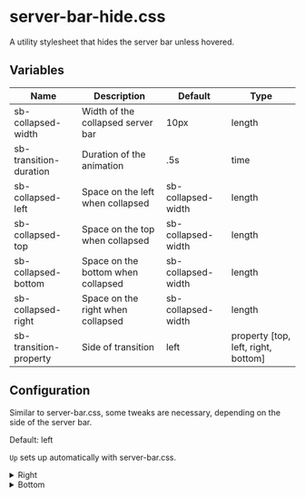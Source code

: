 # server-bar-hide.css
A utility stylesheet that hides the server bar unless hovered.

## Variables
Name | Description | Default | Type
---- | ----------- | ------- | -
sb-collapsed-width | Width of the collapsed server bar | 10px | length
sb-transition-duration | Duration of the animation | .5s | time
sb-collapsed-left | Space on the left when collapsed | sb-collapsed-width | length
sb-collapsed-top | Space on the top when collapsed | sb-collapsed-width | length
sb-collapsed-bottom | Space on the bottom when collapsed | sb-collapsed-width | length
sb-collapsed-right | Space on the right when collapsed | sb-collapsed-width | length
sb-transition-property | Side of transition | left | property [top, left, right, bottom]

## Configuration
Similar to server-bar.css, some tweaks are necessary, depending on the side of the server bar.

Default: left

`Up` sets up automatically with server-bar.css.

<details>
<summary>Right</summary>

```css
--sb-collapsed-right: 10px;
--sb-collapsed-top:0px;
--sb-transition-property: right;
```
</details>
<details>
<summary>Bottom</summary>

```css
--sb-collapsed-bottom: 10px;
--sb-collapsed-top:0px;
--sb-transition-property: bottom;
```
</details>